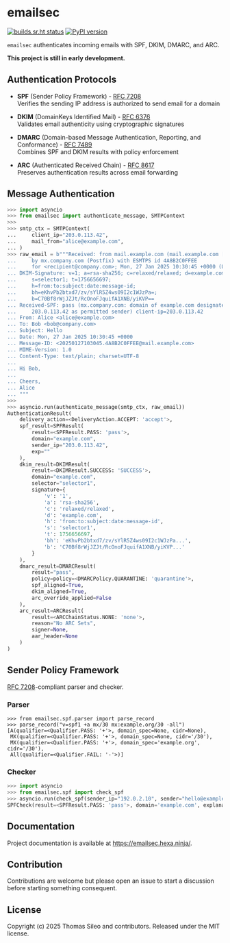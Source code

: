 # emailsec

[![builds.sr.ht status](https://builds.sr.ht/~tsileo/emailsec.svg)](https://builds.sr.ht/~tsileo/emailsec?)
[![PyPI version](https://badge.fury.io/py/emailsec.svg)](https://pypi.org/project/emailsec/)

`emailsec` authenticates incoming emails with SPF, DKIM, DMARC, and ARC.

**This project is still in early development.**

## Authentication Protocols


- **SPF** (Sender Policy Framework) - [RFC 7208](https://tools.ietf.org/html/rfc7208)  
  Verifies the sending IP address is authorized to send email for a domain

- **DKIM** (DomainKeys Identified Mail) - [RFC 6376](https://tools.ietf.org/html/rfc6376)  
  Validates email authenticity using cryptographic signatures
  
- **DMARC** (Domain-based Message Authentication, Reporting, and Conformance) - [RFC 7489](https://tools.ietf.org/html/rfc7489)  
  Combines SPF and DKIM results with policy enforcement

- **ARC** (Authenticated Received Chain) - [RFC 8617](https://tools.ietf.org/html/rfc8617)  
  Preserves authentication results across email forwarding

## Message Authentication

```python
>>> import asyncio
>>> from emailsec import authenticate_message, SMTPContext
>>>
>>> smtp_ctx = SMTPContext(
...     client_ip="203.0.113.42",
...     mail_from="alice@example.com",
... )
>>> raw_email = b"""Received: from mail.example.com (mail.example.com [203.0.113.42])
...     by mx.company.com (Postfix) with ESMTPS id 4A8B2C0FFEE
...     for <recipient@company.com>; Mon, 27 Jan 2025 10:30:45 +0000 (UTC)
... DKIM-Signature: v=1; a=rsa-sha256; c=relaxed/relaxed; d=example.com;
...     s=selector1; t=1756656697;
...     h=from:to:subject:date:message-id;
...     bh=eKhvPb2btxd7/zv/sYlR5Z4ws09I2c1WJzPa=;
...     b=C70Bf8rWjJZJt/RcOnoFJquifA1XNB/yiKVP==
... Received-SPF: pass (mx.company.com: domain of example.com designates
...     203.0.113.42 as permitted sender) client-ip=203.0.113.42
... From: Alice <alice@example.com>
... To: Bob <bob@company.com>
... Subject: Hello
... Date: Mon, 27 Jan 2025 10:30:45 +0000
... Message-ID: <20250127103045.4A8B2C0FFEE@mail.example.com>
... MIME-Version: 1.0
... Content-Type: text/plain; charset=UTF-8
...
... Hi Bob,
...
... Cheers,
... Alice
... """
>>>
>>> asyncio.run(authenticate_message(smtp_ctx, raw_email))
AuthenticationResult(
    delivery_action=<DeliveryAction.ACCEPT: 'accept'>,
    spf_result=SPFResult(
        result=<SPFResult.PASS: 'pass'>,
        domain="example.com",
        sender_ip="203.0.113.42",
        exp=""
    ),
    dkim_result=DKIMResult(
        result=<DKIMResult.SUCCESS: 'SUCCESS'>,
        domain="example.com",
        selector="selector1",
        signature={
            'v': '1',
            'a': 'rsa-sha256',
            'c': 'relaxed/relaxed',
            'd': 'example.com',
            'h': 'from:to:subject:date:message-id',
            's': 'selector1',
            't': 1756656697,
            'bh': 'eKhvPb2btxd7/zv/sYlR5Z4ws09I2c1WJzPa...',
            'b': 'C70Bf8rWjJZJt/RcOnoFJquifA1XNB/yiKVP...'
        }
    ),
    dmarc_result=DMARCResult(
        result="pass",
        policy=policy=<DMARCPolicy.QUARANTINE: 'quarantine'>,
        spf_aligned=True,
        dkim_aligned=True,
        arc_override_applied=False
    ),
    arc_result=ARCResult(
        result=<ARCChainStatus.NONE: 'none'>,
        reason="No ARC Sets",
        signer=None,
        aar_header=None
    )
)
```

## Sender Policy Framework

[RFC 7208](https://datatracker.ietf.org/doc/html/rfc7208)-compliant parser and checker.

### Parser

```
>>> from emailsec.spf.parser import parse_record
>>> parse_record("v=spf1 +a mx/30 mx:example.org/30 -all")
[A(qualifier=<Qualifier.PASS: '+'>, domain_spec=None, cidr=None),
 MX(qualifier=<Qualifier.PASS: '+'>, domain_spec=None, cidr='/30'),
 MX(qualifier=<Qualifier.PASS: '+'>, domain_spec='example.org', cidr='/30'),
 All(qualifier=<Qualifier.FAIL: '-'>)]
```

### Checker

```python
>>> import asyncio
>>> from emailsec.spf import check_spf
>>> asyncio.run(check_spf(sender_ip="192.0.2.10", sender="hello@example.com"))
SPFCheck(result=<SPFResult.PASS: 'pass'>, domain='example.com', explanation='')
```

## Documentation

Project documentation is available at https://emailsec.hexa.ninja/.

## Contribution

Contributions are welcome but please open an issue to start a discussion before starting something consequent.

## License

Copyright (c) 2025 Thomas Sileo and contributors. Released under the MIT license.
